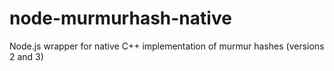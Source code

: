# node-murmurhash-native
Node.js wrapper for native C++ implementation of murmur hashes (versions 2 and 3)
